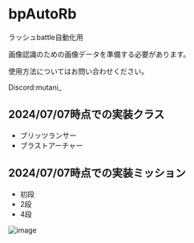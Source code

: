 # bpAutoRb
ラッシュbattle自動化用

画像認識のための画像データを準備する必要があります。

使用方法についてはお問い合わせください。

Discord:mutani_

## 2024/07/07時点での実装クラス
* ブリッツランサー
* ブラストアーチャー

## 2024/07/07時点での実装ミッション
* 初段
* 2段
* 4段

![image](https://github.com/mutani/bpAutoRb/assets/48011330/40318449-d15b-4148-93d7-52a7886701ac)
